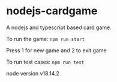 # nodejs-cardgame
A nodejs and typescript based card game.

To run the game:
````npm run start````

Press 1 for new game and 2 to exit game

To run test cases:
````npm run test````

node version v18.14.2
